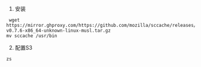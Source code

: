 1. 安装
```shell
 wget https://mirror.ghproxy.com/https://github.com/mozilla/sccache/releases/download/v0.7.6/sccache-v0.7.6-x86_64-unknown-linux-musl.tar.gz
mv sccache /usr/bin
```
2. 配置S3
```
zs
```